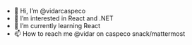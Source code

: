 - 👋 Hi, I’m @vidarcaspeco
- 👀 I’m interested in React and .NET
- 🌱 I’m currently learning React
- 📫 How to reach me @vidar on caspeco snack/mattermost

<!---
vidarcaspeco/vidarcaspeco is a ✨ special ✨ repository because its `README.md` (this file) appears on your GitHub profile.
You can click the Preview link to take a look at your changes.
--->
